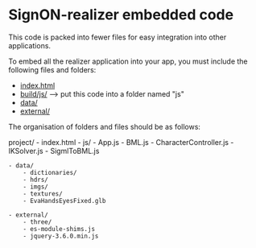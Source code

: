 # SignON-realizer embedded code

This code is packed into fewer files for easy integration into other applications.

To embed all the realizer application into your app, you must include the following files and folders:

- [index.html](/index.html)
- [build/js/]('js') --> put this code into a folder named "js"
- [data/](/data)
- [external/](/external)

The organisation of folders and files should be as follows:

project/
    - index.html
    - js/
        - App.js
        - BML.js
        - CharacterController.js
        - IKSolver.js
        - SigmlToBML.js

    - data/
        - dictionaries/
        - hdrs/
        - imgs/
        - textures/
        - EvaHandsEyesFixed.glb

    - external/ 
        - three/
        - es-module-shims.js
        - jquery-3.6.0.min.js
